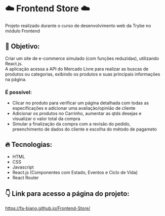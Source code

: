 # :cloud: Frontend Store :cloud:
Projeto realizado durante o curso de desenvolvimento web da Trybe no módulo Frontend

## :dizzy: Objetivo: 
Criar um site de e-commerce simulado (com funções reduzidas), utilizando React.js.<br>
A aplicação acessa a API do Mercado Livre para realizar as buscas de produtos ou categorias, exibindo os produtos e suas principais informações na página.

### É possível:
* Clicar no produto para verificar um página detalhada com todas as especificações e adicionar uma avaliação/opinião de cliente
* Adicionar os produtos no Carrinho, aumentar as qtds desejas e visualizar o valor total da compra
* Simular a finalização da compra com a revisão do pedido, preenchimento de dados do cliente e escolha do método de pagameto

## :fire: Tecnologias: 
* HTML
* CSS
* Javascript
* React.js (Componentes com Estado, Eventos e Ciclo de Vida)
* React Router

## :point_down: Link para acesso a página do projeto:
https://fa-biano.github.io/Frontend-Store/
